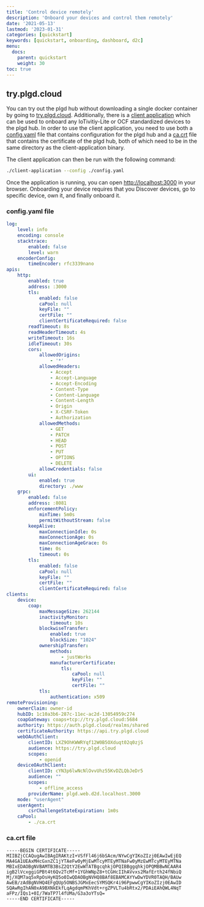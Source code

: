 ```yaml
---
title: 'Control device remotely'
description: 'Onboard your devices and control them remotely'
date: '2021-05-13'
lastmod: '2023-01-31'
categories: [quickstart]
keywords: [quickstart, onboarding, dashboard, d2c]
menu:
  docs:
    parent: quickstart
    weight: 30
toc: true
---
```


## try.plgd.cloud

You can try out the plgd hub without downloading a single docker container by going to [try.plgd.cloud](https://try.plgd.cloud). Additionally, there is a [client application](https://github.com/plgd-dev/client-application/releases) which can be used to onboard any IoTivitiy-Lite or OCF standardized devices to the plgd hub. In order to use the client application, you need to use both a [config.yaml](#configyaml-file) file that contains configuration for the plgd hub and a [ca.crt](#cacrt-file) file that contains the certificate of the plgd hub, both of which need to be in the same directory as the client-application binary.

The client application can then be run with the following command:

```bash
./client-application --config ./config.yaml
```

Once the application is running, you can open [http://localhost:3000](http://localhost:3000) in your browser. Onboarding your device requires that you Discover devices, go to specific device, own it, and finally onboard it.

### config.yaml file

```yml
log:
    level: info
    encoding: console
    stacktrace:
        enabled: false
        level: warn
    encoderConfig:
        timeEncoder: rfc3339nano
apis:
    http:
        enabled: true
        address: :3000
        tls:
            enabled: false
            caPool: null
            keyFile: ""
            certFile: ""
            clientCertificateRequired: false
        readTimeout: 8s
        readHeaderTimeout: 4s
        writeTimeout: 16s
        idleTimeout: 30s
        cors:
            allowedOrigins:
                - '*'
            allowedHeaders:
                - Accept
                - Accept-Language
                - Accept-Encoding
                - Content-Type
                - Content-Language
                - Content-Length
                - Origin
                - X-CSRF-Token
                - Authorization
            allowedMethods:
                - GET
                - PATCH
                - HEAD
                - POST
                - PUT
                - OPTIONS
                - DELETE
            allowCredentials: false
        ui:
            enabled: true
            directory: ./www
    grpc:
        enabled: false
        address: :8081
        enforcementPolicy:
            minTime: 5m0s
            permitWithoutStream: false
        keepAlive:
            maxConnectionIdle: 0s
            maxConnectionAge: 0s
            maxConnectionAgeGrace: 0s
            time: 0s
            timeout: 0s
        tls:
            enabled: false
            caPool: null
            keyFile: ""
            certFile: ""
            clientCertificateRequired: false
clients:
    device:
        coap:
            maxMessageSize: 262144
            inactivityMonitor:
                timeout: 10s
            blockwiseTransfer:
                enabled: true
                blockSize: "1024"
            ownershipTransfer:
                methods:
                    - justWorks
                manufacturerCertificate:
                    tls:
                        caPool: null
                        keyFile: ""
                        certFile: ""
            tls:
                authentication: x509
remoteProvisioning:
    ownerClaim: owner-id
    hubID: 1c10a3b6-287c-11ec-ac2d-13054959c274
    coapGateway: coaps+tcp://try.plgd.cloud:5684
    authority: https://auth.plgd.cloud/realms/shared
    certificateAuthority: https://api.try.plgd.cloud
    webOAuthClient:
        clientID: LXZ9OhKWWRYqf12W0B5OXduqt02q0zjS
        audience: https://try.plgd.cloud
        scopes:
            - openid
    deviceOAuthClient:
        clientID: cYN3p6lwNcNlOvvUhz55KvDZLQbJeDr5
        audience: ""
        scopes:
            - offline_access
        providerName: plgd.web.d2d.localhost.3000
    mode: "userAgent"
    userAgent:
        csrChallengeStateExpiration: 1m0s
    caPool:
        - ./ca.crt
```

### ca.crt file

```file
-----BEGIN CERTIFICATE-----
MIIBZjCCAQugAwIBAgIRAKtzI+VSfFl46j6bSAcm/NYwCgYIKoZIzj0EAwIwEjEQ
MA4GA1UEAxMHcGxnZC1jYTAeFw0yMjEwMTcyMTEyMTNaFw0yMzEwMTcyMTEyMTNa
MBIxEDAOBgNVBAMTB3BsZ2QtY2EwWTATBgcqhkjOPQIBBggqhkjOPQMBBwNCAAR4
igB2lVcxggiGPBt4t6Qv2TcMf+1YGhWNpZ8+tCGHcIIhAVvxs2MafErth24fNbiQ
Mj/XQM7aq5xRpOsHyKQ5o0IwQDAOBgNVHQ8BAf8EBAMCAYYwDwYDVR0TAQH/BAUw
AwEB/zAdBgNVHQ4EFgQUp5ONBSJGMxEecSYMSQKr4i96PpwwCgYIKoZIzj0EAwID
SQAwRgIhAN0xA9BXNkEkfLqAgdqmPKhVdt+rgZPVLTu4bRtx2/PDAiEAhQWL4NqT
aFPz/IQs1+0I/7WaTP7l4fUMa/G3a3oYTsQ=
-----END CERTIFICATE-----
```
